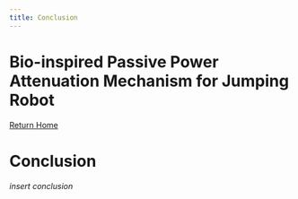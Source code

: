 ```yaml
---
title: Conclusion
---
```

# Bio-inspired Passive Power Attenuation Mechanism for Jumping Robot
[Return Home](/index)

# Conclusion
_insert conclusion_
